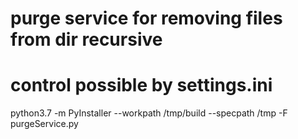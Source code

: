 # purge service for removing files from dir recursive
# control possible by settings.ini

python3.7 -m PyInstaller --workpath /tmp/build --specpath /tmp -F purgeService.py